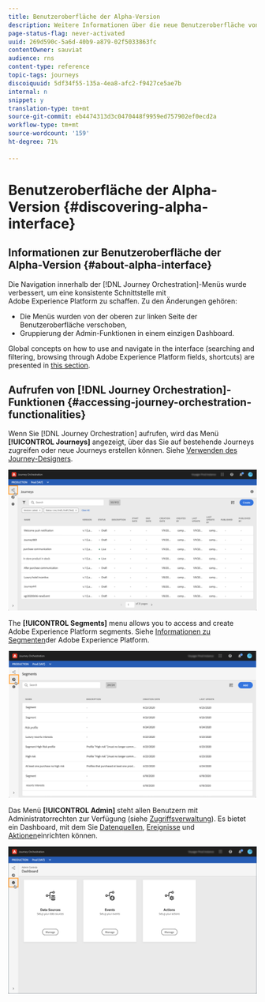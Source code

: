 ```yaml
---
title: Benutzeroberfläche der Alpha-Version
description: Weitere Informationen über die neue Benutzeroberfläche von Journey Orchestration.
page-status-flag: never-activated
uuid: 269d590c-5a6d-40b9-a879-02f5033863fc
contentOwner: sauviat
audience: rns
content-type: reference
topic-tags: journeys
discoiquuid: 5df34f55-135a-4ea8-afc2-f9427ce5ae7b
internal: n
snippet: y
translation-type: tm+mt
source-git-commit: eb4474313d3c0470448f9959ed757902ef0ecd2a
workflow-type: tm+mt
source-wordcount: '159'
ht-degree: 71%

---
```



# Benutzeroberfläche der Alpha-Version {#discovering-alpha-interface}

## Informationen zur Benutzeroberfläche der Alpha-Version {#about-alpha-interface}

Die Navigation innerhalb der [!DNL Journey Orchestration]-Menüs wurde verbessert, um eine konsistente Schnittstelle mit Adobe Experience Platform zu schaffen. Zu den Änderungen gehören:

* Die Menüs wurden von der oberen zur linken Seite der Benutzeroberfläche verschoben,
* Gruppierung der Admin-Funktionen in einem einzigen Dashboard.

Global concepts on how to use and navigate in the interface (searching and filtering, browsing through Adobe Experience Platform fields, shortcuts) are presented in [this section](../about/user-interface.md).

## Aufrufen von [!DNL Journey Orchestration]-Funktionen {#accessing-journey-orchestration-functionalities}

Wenn Sie [!DNL Journey Orchestration] aufrufen, wird das Menü **[!UICONTROL Journeys]** angezeigt, über das Sie auf bestehende Journeys zugreifen oder neue Journeys erstellen können. Siehe [Verwenden des Journey-Designers](../building-journeys/using-the-journey-designer.md).

![](../assets/interface-journeys.png)

The **[!UICONTROL Segments]** menu allows you to access and create Adobe Experience Platform segments. Siehe [Informationen zu Segmenten](../segment/about-segments.md)der Adobe Experience Platform.

![](../assets/interface-segments.png)

Das Menü **[!UICONTROL Admin]** steht allen Benutzern mit Administratorrechten zur Verfügung (siehe [Zugriffsverwaltung](../about/access-management.md)). Es bietet ein Dashboard, mit dem Sie [Datenquellen](../datasource/about-data-sources.md), [Ereignisse](../event/about-events.md) und [Aktionen](../action/action.md)einrichten können.

![](../assets/interface-admin-dashboard.png)
